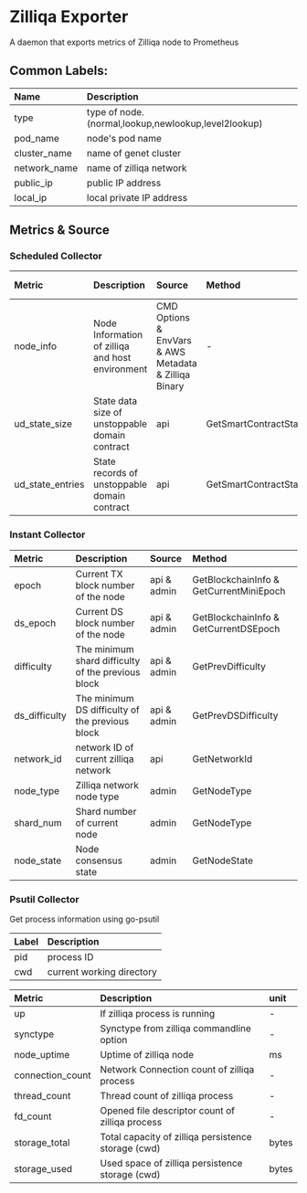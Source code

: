 # Zilliqa Exporter

A daemon that exports metrics of Zilliqa node to Prometheus

## Common Labels:
| Name         | Description                                          |
|:-------------|:-----------------------------------------------------|
| type         | type of node. (normal,lookup,newlookup,level2lookup) |
| pod_name     | node's pod name                                      |
| cluster_name | name of genet cluster                                |
| network_name | name of zilliqa network                              |
| public_ip    | public IP address                                    |
| local_ip     | local private IP address                             |



## Metrics & Source

### Scheduled Collector

| Metric           | Description                                      | Source                                                | Method                | Period | Mainnet Only |
|:-----------------|:-------------------------------------------------|:------------------------------------------------------|:----------------------|:-------|:-------------|
| node_info        | Node Information of zilliqa and host environment | CMD Options & EnvVars & AWS Metadata & Zilliqa Binary | -                     | 30m    | No           |
| ud_state_size    | State data size of unstoppable domain contract   | api                                                   | GetSmartContractState | 1h     | Yes          |
| ud_state_entries | State records of unstoppable domain contract     | api                                                   | GetSmartContractState | 1h     | Yes          |

### Instant Collector

| Metric        | Description                                        | Source      | Method                                  |
|:--------------|:---------------------------------------------------|:------------|:----------------------------------------|
| epoch         | Current TX block number of the node                | api & admin | GetBlockchainInfo & GetCurrentMiniEpoch |
| ds_epoch      | Current DS block number of the node                | api & admin | GetBlockchainInfo & GetCurrentDSEpoch   |
| difficulty    | The minimum shard difficulty of the previous block | api & admin | GetPrevDifficulty                       |
| ds_difficulty | The minimum DS difficulty of the previous block    | api & admin | GetPrevDSDifficulty                     |
| network_id    | network ID of current zilliqa network              | api         | GetNetworkId                            |
| node_type     | Zilliqa network node type                          | admin       | GetNodeType                             |
| shard_num     | Shard number of current node                       | admin       | GetNodeType                             |
| node_state    | Node consensus state                               | admin       | GetNodeState                            |

### Psutil Collector

Get process information using go-psutil

| Label | Description               |
|:------|:--------------------------|
| pid   | process ID                |
| cwd   | current working directory |

| Metric           | Description                                         | unit  |
|:-----------------|:----------------------------------------------------|:------|
| up               | If zilliqa process is running                       | -     |
| synctype         | Synctype from zilliqa commandline option            | -     |
| node_uptime      | Uptime of zilliqa node                              | ms    |
| connection_count | Network Connection count of zilliqa process         | -     |
| thread_count     | Thread count of zilliqa process                     | -     |
| fd_count         | Opened file descriptor count of zilliqa process     | -     |
| storage_total    | Total capacity of zilliqa persistence storage (cwd) | bytes |
| storage_used     | Used space of zilliqa persistence storage (cwd)     | bytes |

<!--| cpu_percent      | CPU usage percent of zilliqa process                | -     |-->
<!--| mem_percent      | Memory usage percent of zilliqa process             | -     |-->
